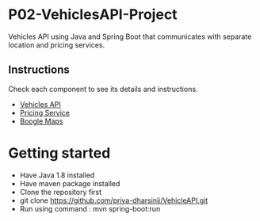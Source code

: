# P02-VehiclesAPI-Project

Vehicles API using Java and Spring Boot that communicates with separate location and pricing services.

## Instructions

Check each component to see its details and instructions. 

- [Vehicles API](vehicles-api/README.md)
- [Pricing Service](pricing-service/README.md)
- [Boogle Maps](boogle-maps/README.md)

# Getting started
* Have Java 1.8 installed
* Have maven package installed
* Clone the repository first
* git clone https://github.com/priya-dharsinij/VehicleAPI.git
* Run using command : mvn spring-boot:run

